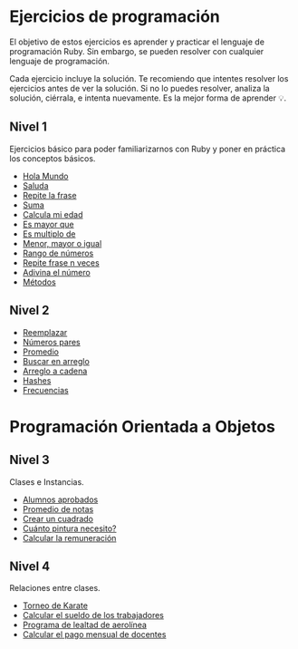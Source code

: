 # Ejercicios de programación

El objetivo de estos ejercicios es aprender y practicar el lenguaje de programación Ruby. Sin embargo, se pueden resolver con cualquier lenguaje de programación.

Cada ejercicio incluye la solución. Te recomiendo que intentes resolver los ejercicios antes de ver la solución. Si no lo puedes resolver, analiza la solución, ciérrala, e intenta nuevamente. Es la mejor forma de aprender 💡.

## Nivel 1

Ejercicios básico para poder familiarizarnos con Ruby y poner en práctica los conceptos básicos.

* [Hola Mundo](nivel-1/hola-mundo.md)
* [Saluda](nivel-1/saluda.md)
* [Repite la frase](nivel-1/repite-frase.md)
* [Suma](nivel-1/suma.md)
* [Calcula mi edad](nivel-1/mi-edad.md)
* [Es mayor que](nivel-1/es-mayor-que.md)
* [Es multiplo de](nivel-1/es-multiplo-de.md)
* [Menor, mayor o igual](nivel-1/menor-mayor-igual.md)
* [Rango de números](nivel-1/rango-numeros.md)
* [Repite frase n veces](nivel-1/repite-frase-n-veces.md)
* [Adivina el número](nivel-1/edivina-numero.md)
* [Métodos](nivel-1/metodos.md)

## Nivel 2

* [Reemplazar](nivel-2/reemplazar.md)
* [Números pares](nivel-2/numeros-pares.md)
* [Promedio](nivel-2/promedio.md)
* [Buscar en arreglo](nivel-2/buscar-en-arreglo.md)
* [Arreglo a cadena](nivel-2/arreglo-a-cadena.md)
* [Hashes](nivel-2/hashes.md)
* [Frecuencias](nivel-2/frecuencias.md)

# Programación Orientada a Objetos

## Nivel 3

Clases e Instancias.

* [Alumnos aprobados](nivel-3/alumnos-aprobados.md)
* [Promedio de notas](nivel-3/promedio-notas.md)
* [Crear un cuadrado](nivel-3/cuadrado.md)
* [Cuánto pintura necesito? ](nivel-3/pintura.md)
* [Calcular la remuneración ](nivel-3/remuneracion.md)

## Nivel 4

Relaciones entre clases.

* [Torneo de Karate](nivel-4/torneo-karate.md)
* [Calcular el sueldo de los trabajadores](nivel-4/sueldo-trabajadores.md)
* [Programa de lealtad de aerolínea](nivel-4/aerolinea.md)
* [Calcular el pago mensual de docentes](nivel-4/pago-docentes.md)
